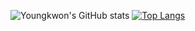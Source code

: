 ![Youngkwon's GitHub stats](https://github-readme-stats.vercel.app/api?username=youngkwon02&show_icons=true&theme=dracula)
[![Top Langs](https://github-readme-stats.vercel.app/api/top-langs/?username=youngkwon02&layout=compact)](https://github.com/youngkwon02/github-readme-stats)
